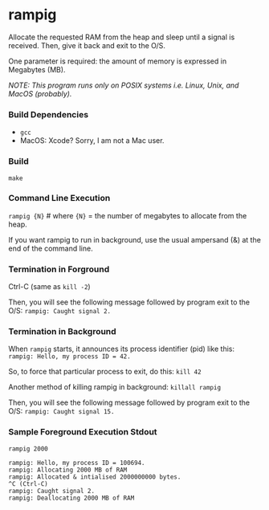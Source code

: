 # rampig
Allocate the requested RAM from the heap and sleep until a signal is received.  Then, give it back and exit to the O/S.

One parameter is required: the amount of memory is expressed in Megabytes (MB).

_NOTE: This program runs only on POSIX systems i.e. Linux, Unix, and MacOS (probably)._

### Build Dependencies

- `gcc`
- MacOS: Xcode? Sorry, I am not a Mac user.

### Build

`make`

### Command Line Execution

`rampig {N}` # where `{N}` = the number of megabytes to allocate from the heap.

If you want rampig to run in background, use the usual ampersand (&) at the end of the command line.

### Termination in Forground

Ctrl-C (same as `kill -2`)

Then, you will see the following message followed by program exit to the O/S:
`rampig: Caught signal 2.`

### Termination in Background

When `rampig` starts, it announces its process identifier (pid) like this:
`rampig: Hello, my process ID = 42.`

So, to force that particular process to exit, do this:
`kill 42`

Another method of killing rampig in background: `killall rampig`

Then, you will see the following message followed by program exit to the O/S:
`rampig: Caught signal 15.`

### Sample Foreground Execution Stdout

`rampig 2000`
```
rampig: Hello, my process ID = 100694.
rampig: Allocating 2000 MB of RAM
rampig: Allocated & intialised 2000000000 bytes.
^C (Ctrl-C)
rampig: Caught signal 2.
rampig: Deallocating 2000 MB of RAM
```

